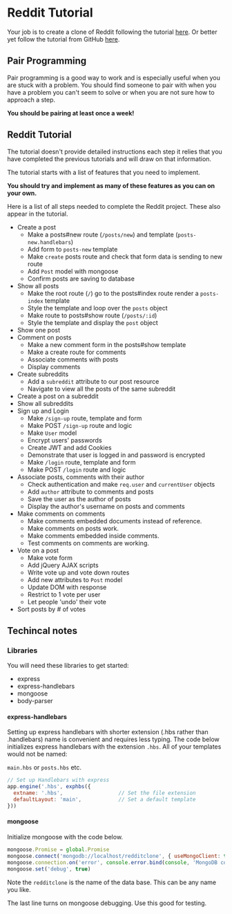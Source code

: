 # Reddit Tutorial

Your job is to create a clone of Reddit following the tutorial [here](https://www.makeschool.com/online-courses/tutorials/reddit-clone-in-node-js/technical-planning).
Or better yet follow the tutorial from GitHub [here](https://github.com/MakeSchool-Tutorials/Node-Reddit-Clone).

## Pair Programming

Pair programming is a good way to work and is especially useful when you
are stuck with a problem. You should find someone to pair with when you
have a problem you can't seem to solve or when you are not sure how to
approach a step.

**You should be pairing at least once a week!**

## Reddit Tutorial

The tutorial doesn't provide detailed instructions each step
it relies that you have completed the previous tutorials and will draw
on that information.

The tutorial starts with a list of features that you need to implement.

**You should try and implement as many of these features as you can on
your own.**

Here is a list of all steps needed to complete the Reddit project.
These also appear in the tutorial.

- Create a post
  - Make a posts#new route (`/posts/new`) and template (`posts-new.handlebars`)
  - Add form to `posts-new` template
  - Make `create` posts route and check that form data is sending to new route
  - Add `Post` model with mongoose
  - Confirm posts are saving to database
- Show all posts
  - Make the root route (`/`) go to the posts#index route render a `posts-index` template
  - Style the template and loop over the `posts` object
  - Make route to posts#show route (`/posts/:id`)
  - Style the template and display the `post` object
- Show one post
- Comment on posts
  - Make a new comment form in the posts#show template
  - Make a create route for comments
  - Associate comments with posts
  - Display comments
- Create subreddits
  - Add a `subreddit` attribute to our post resource
  - Navigate to view all the posts of the same subreddit
- Create a post on a subreddit
- Show all subreddits
- Sign up and Login
  - Make `/sign-up` route, template and form
  - Make POST `/sign-up` route and logic
  - Make `User` model
  - Encrypt users' passwords
  - Create JWT and add Cookies
  - Demonstrate that user is logged in and password is encrypted
  - Make `/login` route, template and form
  - Make POST `/login` route and logic
- Associate posts, comments with their author
  - Check authentication and make `req.user` and `currentUser` objects
  - Add `author` attribute to comments and posts
  - Save the user as the author of posts
  - Display the author's username on posts and comments
- Make comments on comments
  - Make comments embedded documents instead of reference.
  - Make comments on posts work.
  - Make comments embedded inside comments.
  - Test comments on comments are working.
- Vote on a post
  - Make vote form
  - Add jQuery AJAX scripts
  - Write vote up and vote down routes
  - Add new attributes to `Post` model
  - Update DOM with response
  - Restrict to 1 vote per user
  - Let people 'undo' their vote
- Sort posts by # of votes

## Techincal notes

### Libraries

You will need these libraries to get started:

- express
- express-handlebars
- mongoose
- body-parser

#### express-handlebars

Setting up express handlebars with shorter extension (.hbs rather than
.handlebars) name is convenient and requires less typing. The code
below initializes express handlebars with the extension `.hbs`. All of
your templates would not be named:

`main.hbs` or `posts.hbs` etc.

```JavaScript
// Set up Handlebars with express
app.engine('.hbs', exphbs({
  extname: '.hbs',                  // Set the file extension
  defaultLayout: 'main',            // Set a default template
}))
```

#### mongoose

Initialize mongoose with the code below.

```JavaScript
mongoose.Promise = global.Promise
mongoose.connect('mongodb://localhost/redditclone', { useMongoClient: true })
mongoose.connection.on('error', console.error.bind(console, 'MongoDB connection Error:'))
mongoose.set('debug', true)
```

Note the `redditclone` is the name of the data base. This can be
any name you like.

The last line turns on mongoose debugging. Use this good for testing.

















